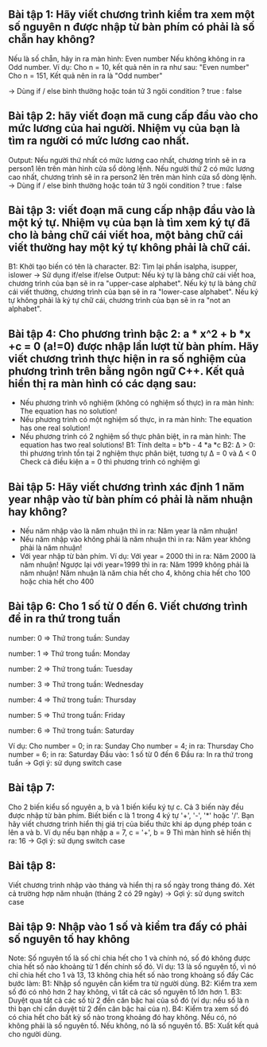 ## Bài tập 1: Hãy viết chương trình kiểm tra xem một số nguyên n được nhập từ bàn phím có phải là số chẵn hay không?

Nếu là số chẵn, hãy in ra màn hình: Even number
Nếu không không in ra Odd number.
Ví dụ:
Cho n = 10, kết quả nên in ra như sau: "Even number"
Cho n = 151, Kết quả nên in ra là "Odd number"

-> Dùng if / else bình thường hoặc toán tử 3 ngôi condition ? true : false

## Bài tập 2: hãy viết đoạn mã cung cấp đầu vào cho mức lương của hai người. Nhiệm vụ của bạn là tìm ra người có mức lương cao nhất.

Output: Nếu người thứ nhất có mức lương cao nhất, chương trình sẽ in ra person1 lên trên màn hình cửa sổ dòng lệnh.
Nếu người thứ 2 có mức lương cao nhất, chương trình sẽ in ra person2 lên trên màn hình cửa sổ dòng lệnh.
-> Dùng if / else bình thường hoặc toán tử 3 ngôi condition ? true : false

## Bài tập 3: viết đoạn mã cung cấp nhập đầu vào là một ký tự. Nhiệm vụ của bạn là tìm xem ký tự đã cho là bảng chữ cái viết hoa, một bảng chữ cái viết thường hay một ký tự không phải là chữ cái.

B1: Khởi tạo biến có tên là character.
B2: Tìm lại phần isalpha, isupper, islower -> Sử dụng if/else if/else
Output: Nếu ký tự là bảng chữ cái viết hoa, chương trình của bạn sẽ in ra "upper-case alphabet".
Nếu ký tự là bảng chữ cái viết thường, chương trình của bạn sẽ in ra "lower-case alphabet".
Nếu ký tự không phải là ký tự chữ cái, chương trình của bạn sẽ in ra "not an alphabet".

## Bài tập 4: Cho phương trình bậc 2: a * x^2 + b *x +c = 0 (a!=0) được nhập lần lượt từ bàn phím. Hãy viết chương trình thực hiện in ra số nghiệm của phương trình trên bằng ngôn ngữ C++. Kết quả hiển thị ra màn hình có các dạng sau:

- Nếu phương trình vô nghiệm (không có nghiệm số thực) in ra màn hình:
  The equation has no solution!
- Nếu phương trình có một nghiệm số thực, in ra màn hình:
  The equation has one real solution!
- Nếu phương trình có 2 nghiệm số thực phân biệt, in ra màn hình:
  The equation has two real solutions!
  B1: Tính delta = b*b - 4 *a *c
  B2: Δ > 0: thì phương trình tồn tại 2 nghiệm thực phân biệt, tương tự Δ = 0 và Δ < 0
  Check cả điều kiện a = 0 thì phương trình có nghiệm gì

## Bài tập 5: Hãy viết chương trình xác định 1 năm year nhập vào từ bàn phím có phải là năm nhuận hay không?

- Nếu năm nhập vào là năm nhuận thì in ra:
  Năm year là năm nhuận!
- Nếu năm nhập vào không phải là năm nhuận thì in ra:
  Năm year không phải là năm nhuận!
- Với year nhập từ bàn phím. Ví dụ:
  Với year = 2000 thì in ra: Năm 2000 là năm nhuận!
  Ngược lại với year=1999 thì in ra: Năm 1999 không phải là năm nhuận!
  Năm nhuận là năm chia hết cho 4, không chia hết cho 100 hoặc chia hết cho 400

## Bài tập 6: Cho 1 số từ 0 đến 6. Viết chương trình để in ra thứ trong tuần

number: 0 => Thứ trong tuần: Sunday

number: 1 => Thứ trong tuần: Monday

number: 2 => Thứ trong tuần: Tuesday

number: 3 => Thứ trong tuần: Wednesday

number: 4 => Thứ trong tuần: Thursday

number: 5 => Thứ trong tuần: Friday

number: 6 => Thứ trong tuần: Saturday

Ví dụ:
Cho number = 0; in ra: Sunday
Cho number = 4; in ra: Thursday
Cho number = 6; in ra: Saturday
Đầu vào: 1 số từ 0 đến 6
Đầu ra: In ra thứ trong tuần
-> Gợi ý: sử dụng switch case

## Bài tập 7:

Cho 2 biến kiểu số nguyên a, b và 1 biến kiểu ký tự c. Cả 3 biến này đều được nhập từ bàn phím. Biết biến c là 1 trong 4
ký tự '+', '-', '*' hoặc '/'. Bạn hãy viết chương trình hiển thị giá trị của biểu thức khi áp dụng phép toán c lên a và
b. Ví dụ nếu bạn nhập a = 7, c = '+', b = 9
Thì màn hình sẽ hiển thị ra: 16
-> Gợi ý: sử dụng switch case

## Bài tập 8:

Viết chương trình nhập vào tháng và hiển thị ra số ngày trong tháng đó. Xét cả trường hợp năm nhuận (tháng 2 có 29 ngày)
-> Gợi ý: sử dụng switch case

## Bài tập 9: Nhập vào 1 số và kiểm tra đấy có phải số nguyên tố hay không

Note: Số nguyên tố là số chỉ chia hết cho 1 và chính nó, số đó không được chia hết số nào khoảng từ 1 đến chính số đó.
Ví dụ: 13 là số nguyên tố, vì nó chỉ chia hết cho 1 và 13, 13 không chia hết số nào trong khoảng số đấy
Các bước làm:
B1: Nhập số nguyên cần kiểm tra từ người dùng.
B2: Kiểm tra xem số đó có nhỏ hơn 2 hay không, vì tất cả các số nguyên tố lớn hơn 1.
B3: Duyệt qua tất cả các số từ 2 đến căn bậc hai của số đó (ví dụ: nếu số là n thì bạn chỉ cần duyệt từ 2 đến căn bậc
hai của n).
B4: Kiểm tra xem số đó có chia hết cho bất kỳ số nào trong khoảng đó hay không. Nếu có, nó không phải là số nguyên tố.
Nếu không, nó là số nguyên tố.
B5: Xuất kết quả cho người dùng.